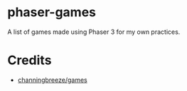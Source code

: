 # phaser-games
A list of games made using Phaser 3 for my own practices.

# Credits
- [channingbreeze/games](https://github.com/channingbreeze/games)
